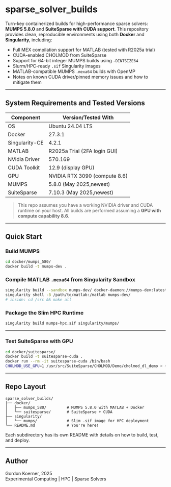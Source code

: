 # sparse_solver_builds

Turn-key containerized builds for high-performance sparse solvers: **MUMPS 5.8.0** and **SuiteSparse with CUDA support**. This repository provides clean, reproducible environments using both **Docker** and **Singularity**, including:

- Full MEX compilation support for MATLAB (tested with R2025a trial)
- CUDA-enabled CHOLMOD from SuiteSparse
- Support for 64-bit integer MUMPS builds using `-DINTSIZE64`
- Slurm/HPC-ready `.sif` Singularity images
- MATLAB-compatible MUMPS `.mexa64` builds with OpenMP
- Notes on known CUDA driver/pinned memory issues and how to mitigate them

---

## System Requirements and Tested Versions

| Component      | Version/Tested With             |
|----------------|---------------------------------|
| OS             | Ubuntu 24.04 LTS                |
| Docker         | 27.3.1                          |
| Singularity-CE | 4.2.1                           |
| MATLAB         | R2025a Trial (2FA login GUI)    |
| NVidia Driver  | 570.169                         |
| CUDA Toolkit   | 12.9 (display GPU)              |
| GPU            | NVIDIA RTX 3090 (compute 8.6)   |
| MUMPS          | 5.8.0  (May 2025,newest)        |
| SuiteSparse    | 7.10.3 (May 2025,newest)        |

> This repo assumes you have a working NVIDIA driver and CUDA runtime on your host. All builds are performed assuming a **GPU with compute capability 8.6**.

---

## Quick Start

### Build MUMPS
```bash
cd docker/mumps_580/
docker build -t mumps-dev .
```

### Compile MATLAB `.mexa64` from Singularity Sandbox
```bash
singularity build --sandbox mumps-dev/ docker-daemon://mumps-dev:latest
singularity shell -B /path/to/matlab:/matlab mumps-dev/
# inside: cd /src && make all
```

### Package the Slim HPC Runtime
```bash
singularity build mumps-hpc.sif singularity/mumps/
```

---

### Test SuiteSparse with GPU
```bash
cd docker/suitesparse/
docker build -t suitesparse-cuda .
docker run --rm -it suitesparse-cuda /bin/bash
CHOLMOD_USE_GPU=1 /usr/src/SuiteSparse/CHOLMOD/Demo/cholmod_dl_demo < ~/nd12k.mtx
```

---

## Repo Layout

```
sparse_solver_builds/
├── docker/
│   ├── mumps_580/         # MUMPS 5.8.0 with MATLAB + Docker
│   └── suitesparse/       # SuiteSparse + CUDA
├── singularity/
│   └── mumps/             # Slim .sif image for HPC deployment
└── README.md              # You're here!
```

Each subdirectory has its own README with details on how to build, test, and deploy.

---

## Author

Gordon Koerner, 2025  
Experimental Computing | HPC | Sparse Solvers
